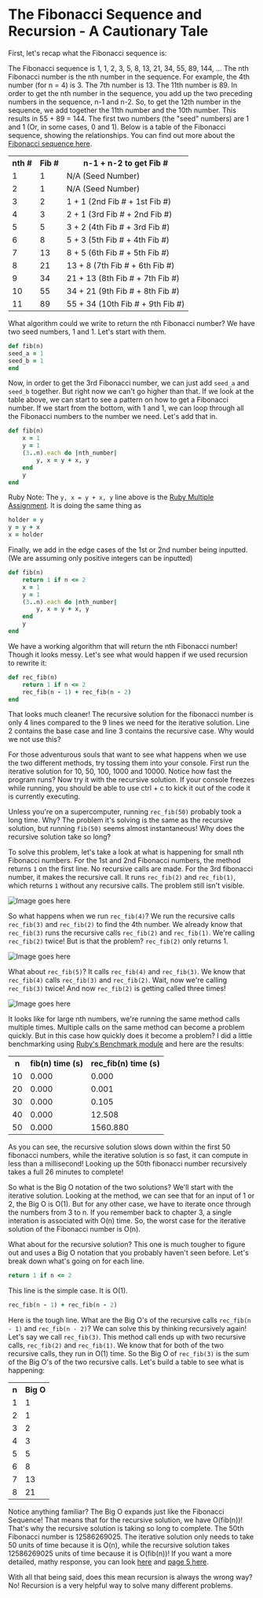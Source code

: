 # The Fibonacci Sequence and Recursion - A Cautionary Tale

First, let's recap what the Fibonacci sequence is:

The Fibonacci sequence is 1, 1, 2, 3, 5, 8, 13, 21, 34, 55, 89, 144, ...
The nth Fibonacci number is the nth number in the sequence. For example, the 4th number (for n = 4) is 3. The 7th number is 13. The 11th number is 89. In order to get the nth number in the sequence, you add up the two preceding numbers in the sequence, n-1 and n-2. So, to get the 12th number in the sequence, we add together the 11th number and the 10th number. This results in 55 + 89 = 144. The first two numbers (the "seed" numbers) are 1 and 1 (Or, in some cases, 0 and 1). Below is a table of the Fibonacci sequence, showing the relationships. You can find out more about the [Fibonacci sequence here](http://en.wikipedia.org/wiki/Fibonacci_number).

<table>
    <tr>
        <th>nth #</th>
        <th>Fib #</th>
        <th>n-1 + n-2 to get Fib #</th>
    </tr>
    <tr>
        <td>1</td>
        <td>1</td>
        <td>N/A (Seed Number)</td>
    </tr>
    <tr>
        <td>2</td>
        <td>1</td>
        <td>N/A (Seed Number)</td>
    </tr>
    <tr>
        <td>3</td>
        <td>2</td>
        <td>1 + 1 (2nd Fib # + 1st Fib #)</td>
    </tr>
    <tr>
        <td>4</td>
        <td>3</td>
        <td>2 + 1 (3rd Fib # + 2nd Fib #)</td>
    </tr>
    <tr>
        <td>5</td>
        <td>5</td>
        <td>3 + 2 (4th Fib # + 3rd Fib #)</td>
    </tr>
    <tr>
        <td>6</td>
        <td>8</td>
        <td>5 + 3 (5th Fib # + 4th Fib #)</td>
    </tr>
    <tr>
        <td>7</td>
        <td>13</td>
        <td>8 + 5 (6th Fib # + 5th Fib #)</td>
    </tr>
        <tr>
        <td>8</td>
        <td>21</td>
        <td>13 + 8 (7th Fib # + 6th Fib #)</td>
    </tr>
        <tr>
        <td>9</td>
        <td>34</td>
        <td>21 + 13 (8th Fib # + 7th Fib #)</td>
    </tr>
        <tr>
        <td>10</td>
        <td>55</td>
        <td>34 + 21 (9th Fib # + 8th Fib #)</td>
    </tr>
        <tr>
        <td>11</td>
        <td>89</td>
        <td>55 + 34 (10th Fib # + 9th Fib #)</td>
    </tr>
</table>

What algorithm could we write to return the nth Fibonacci number? We have two seed numbers, 1 and 1. Let's start with them.

```ruby
def fib(n)
seed_a = 1
seed_b = 1
end
```

Now, in order to get the 3rd Fibonacci number, we can just add `seed_a` and `seed_b` together. But right now we can't go higher than that. If we look at the table above, we can start to see a pattern on how to get a Fibonacci number. If we start from the bottom, with 1 and 1, we can loop through all the Fibonacci numbers to the number we need. Let's add that in.

```ruby
def fib(n)
    x = 1
    y = 1
    (3..n).each do |nth_number|
        y, x = y + x, y
    end
    y
end
```

Ruby Note: The `y, x = y + x, y` line above is the [Ruby Multiple Assignment](http://nathanhoad.net/ruby-multiple-assignment). It is doing the same thing as
```ruby
holder = y
y = y + x
x = holder
```

Finally, we add in the edge cases of the 1st or 2nd number being inputted. (We are assuming only positive integers can be inputted)

```ruby
def fib(n)
    return 1 if n <= 2
    x = 1
    y = 1
    (3..n).each do |nth_number|
        y, x = y + x, y
    end
    y
end
```

We have a working algorithm that will return the nth Fibonacci number! Though it looks messy. Let's see what would happen if we used recursion to rewrite it:

```ruby
def rec_fib(n)
    return 1 if n <= 2
    rec_fib(n - 1) + rec_fib(n - 2)
end
```

That looks much cleaner! The recursive solution for the fibonacci number is only 4 lines compared to the 9 lines we need for the iterative solution. Line 2 contains the base case and line 3 contains the recursive case. Why would we not use this?

For those adventurous souls that want to see what happens when we use the two different methods, try tossing them into your console. First run the iterative solution for 10, 50, 100, 1000 and 10000. Notice how fast the program runs? Now try it with the recursive solution. If your console freezes while running, you should be able to use ctrl + c to kick it out of the code it is currently executing.

Unless you're on a supercomputer, running `rec_fib(50)` probably took a long time. Why? The problem it's solving is the same as the recursive solution, but running `fib(50)` seems almost instantaneous! Why does the recursive solution take so long?

To solve this problem, let's take a look at what is happening for small nth Fibonacci numbers. For the 1st and 2nd Fibonacci numbers, the method returns `1` on the first line. No recursive calls are made. For the 3rd fibonacci number, it makes the recursive call. It runs `rec_fib(2)` and `rec_fib(1)`, which returns `1` without any recursive calls. The problem still isn't visible.

![Image goes here]()

So what happens when we run `rec_fib(4)`? We run the recursive calls `rec_fib(3)` and `rec_fib(2)` to find the 4th number. We already know that `rec_fib(3)` runs the recursive calls `rec_fib(2)` and `rec_fib(1)`. We're calling `rec_fib(2)` twice! But is that the problem? `rec_fib(2)` only returns 1.

![Image goes here]()

What about `rec_fib(5)`? It calls `rec_fib(4)` and `rec_fib(3)`. We know that `rec_fib(4)` calls `rec_fib(3)` and `rec_fib(2)`. Wait, now we're calling `rec_fib(3)` twice! And now `rec_fib(2)` is getting called three times!

![Image goes here]()

It looks like for large nth numbers, we're running the same method calls multiple times. Multiple calls on the same method can become a problem quickly. But in this case how quickly does it become a problem? I did a little benchmarking using [Ruby's Benchmark module](http://www.ruby-doc.org/stdlib-1.9.3/libdoc/benchmark/rdoc/Benchmark.html) and here are the results:

<table>
    <tr>
        <th>n</th>
        <th>fib(n) time (s)</th>
        <th>rec_fib(n) time (s)</th>
    </tr>
    <tr>
        <td>10</td>
        <td>0.000</td>
        <td>0.000</td>
    </tr>
    <tr>
        <td>20</td>
        <td>0.000</td>
        <td>0.001</td>
    </tr>
    <tr>
        <td>30</td>
        <td>0.000</td>
        <td>0.105</td>
    </tr>
    <tr>
        <td>40</td>
        <td>0.000</td>
        <td>12.508</td>
    </tr>
    <tr>
        <td>50</td>
        <td>0.000</td>
        <td>1560.880</td>
    </tr>
</table>

As you can see, the recursive solution slows down within the first 50 fibonacci numbers, while the iterative solution is so fast, it can compute in less than a millisecond! Looking up the 50th fibonacci number recursively takes a full 26 minutes to complete!

So what is the Big O notation of the two solutions? We'll start with the iterative solution. Looking at the method, we can see that for an input of 1 or 2, the Big O is O(1). But for any other case, we have to iterate once through the numbers from 3 to n. If you remember back to chapter 3, a single interation is associated with O(n) time. So, the worst case for the iterative solution of the Fibonacci number is O(n).

What about for the recursive solution? This one is much tougher to figure out and uses a Big O notation that you probably haven't seen before. Let's break down what's going on for each line.

```ruby
return 1 if n <= 2
```

This line is the simple case. It is O(1).

```ruby
rec_fib(n - 1) + rec_fib(n - 2)
```

Here is the tough line. What are the Big O's of the recursive calls `rec_fib(n - 1)` and `rec_fib(n - 2)`? We can solve this by thinking recursively again! Let's say we call `rec_fib(3)`. This method call ends up with two recursive calls, `rec_fib(2)` and `rec_fib(1)`. We know that for both of the two recursive calls, they run in O(1) time. So the Big O of `rec_fib(3)` is the sum of the Big O's of the two recursive calls.  Let's build a table to see what is happening:

<table>
<tr>
    <th>n</th>
    <th>Big O</th>
</tr>
<tr>
    <td>1</td>
    <td>1</td>
</tr>
<tr>
    <td>2</td>
    <td>1</td>
</tr>
<tr>
    <td>3</td>
    <td>2</td>
</tr>
<tr>
    <td>4</td>
    <td>3</td>
</tr>
<tr>
    <td>5</td>
    <td>5</td>
</tr>
<tr>
    <td>6</td>
    <td>8</td>
</tr>
<tr>
    <td>7</td>
    <td>13</td>
</tr>
<tr>
    <td>8</td>
    <td>21</td>
</tr>
</table>

Notice anything familiar? The Big O expands just like the Fibonacci Sequence! That means that for the recursive solution, we have O(fib(n))! That's why the recursive solution is taking so long to complete. The 50th Fibonacci number is 12586269025. The iterative solution only needs to take 50 units of time because it is O(n), while the recursive solution takes 12586269025 units of time because it is O(fib(n))! If you want a more detailed, mathy response, you can look [here](http://stackoverflow.com/questions/360748/computational-complexity-of-fibonacci-sequence) and [page 5 here](http://courses.csail.mit.edu/6.01/spring07/lectures/lecture4.pdf).

With all that being said, does this mean recursion is always the wrong way? No! Recursion is a very helpful way to solve many different problems.

